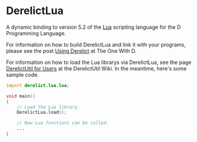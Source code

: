 DerelictLua
============

A dynamic binding to version 5.2 of the [Lua][1] scripting language for the D Programming Language.

For information on how to build DerelictLua and link it with your programs, please see the post [Using Derelict][2] at The One With D.

For information on how to load the Lua librarys via DerelictLua, see the page [DerelictUtil for Users][3] at the DerelictUtil Wiki. In the meantime, here's some sample code.

```D
import derelict.lua.lua;

void main()
{
    // Load the Lua library.
    DerelictLua.load();

    // Now Lua functions can be called.
    ...
}
```

[1]: http://www.lua.org/
[2]: http://dblog.aldacron.net/derelict-help/using-derelict/
[3]: https://github.com/DerelictOrg/DerelictUtil/wiki/DerelictUtil-for-Users
